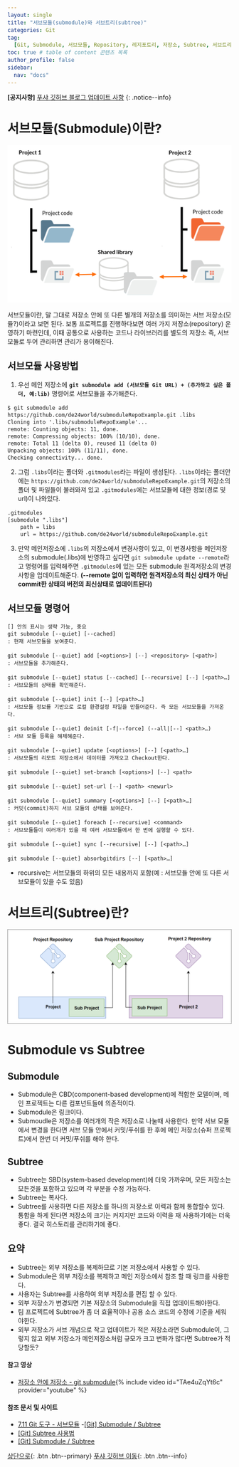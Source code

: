 ```yaml
---
layout: single
title: "서브모듈(submodule)와 서브트리(subtree)"
categories: Git
tag:
  [Git, Submodule, 서브모듈, Repository, 레지포토리, 저장소, Subtree, 서브트리]
toc: true # table of content 콘텐츠 목록
author_profile: false
sidebar:
  nav: "docs"
---
```


**[공지사항]** [푸샤 깃허브 블로그 업데이트 사항](https://github.com/de24world/de24world.github.io)
{: .notice--info}

# 서브모듈(Submodule)이란?

<img src="/assets/images/Git/submodules-monorepo.png" />

서브모듈이란, 말 그대로 저장소 안에 또 다른 별개의 저장소를 의미하는 서브 저장소(모듈?)이라고 보면 된다. 보통 프로젝트를 진행하다보면 여러 가지 저장소(repository) 운영하기 마련인데, 이때 공통으로 사용하는 코드나 라이브러리를 별도의 저장소 즉, 서브모듈로 두어 관리하면 관리가 용이해진다.

## 서브모듈 사용방법

1. 우선 메인 저장소에 <strong>`git submodule add (서브모듈 Git URL) + (추가하고 싶은 폴더, 예:lib)`</strong> 명령어로 서브모듈을 추가해준다.

```
$ git submodule add https://github.com/de24world/submoduleRepoExample.git .libs
Cloning into '.libs/submoduleRepoExample'...
remote: Counting objects: 11, done.
remote: Compressing objects: 100% (10/10), done.
remote: Total 11 (delta 0), reused 11 (delta 0)
Unpacking objects: 100% (11/11), done.
Checking connectivity... done.
```

2. 그럼 `.libs`이라는 폴더와 `.gitmodules`라는 파일이 생성된다. `.libs`이라는 폴더안에는 `https://github.com/de24world/submoduleRepoExample.git`의 저장소의 폴더 및 파일들이 불러와져 있고 `.gitmodules`에는 서브모듈에 대한 정보(경로 및 url)이 나와있다.

```
.gitmodules
[submodule ".libs"]
    path = libs
    url = https://github.com/de24world/submoduleRepoExample.git
```

3. 만약 메인저장소에 `.libs`의 저장소에서 변경사항이 있고, 이 변경사항을 메인저장소의 submodule(.libs)에 반영하고 싶다면 `git submodule update --remote`라고 명령어를 입력해주면 `.gitmodules`에 있는 모든 submodule 원격저장소의 변경사항을 업데이트해준다. <strong>(--remote 없이 입력하면 원격저장소의 최신 상태가 아닌 commit한 상태의 버전의 최신상태로 업데이트된다)</strong>

## 서브모듈 명령어

```
[] 안의 표시는 생략 가능, 중요
git submodule [--quiet] [--cached]
: 현재 서브모듈을 보여준다.

git submodule [--quiet] add [<options>] [--] <repository> [<path>]
: 서브모듈을 추가해준다.

git submodule [--quiet] status [--cached] [--recursive] [--] [<path>…​]
: 서브모듈의 상태를 확인해준다.

git submodule [--quiet] init [--] [<path>…​]
: 서브모듈 정보를 기반으로 로컬 환경설정 파일을 만들어준다. 즉 모든 서브모듈을 가져온다.

git submodule [--quiet] deinit [-f|--force] (--all|[--] <path>…​)
: 서브 모듈 등록을 해제해준다.

git submodule [--quiet] update [<options>] [--] [<path>…​]
: 서브모듈의 리모트 저장소에서 데이터를 가져오고 Checkout한다.

git submodule [--quiet] set-branch [<options>] [--] <path>

git submodule [--quiet] set-url [--] <path> <newurl>

git submodule [--quiet] summary [<options>] [--] [<path>…​]
: 커밋(commit)하지 서브 모듈의 상태를 보여준다.

git submodule [--quiet] foreach [--recursive] <command>
: 서브모듈들이 여러개가 있을 때 여러 서브모듈에서 한 번에 실행할 수 있다.

git submodule [--quiet] sync [--recursive] [--] [<path>…​]

git submodule [--quiet] absorbgitdirs [--] [<path>…​]
```

- recursive는 서브모듈의 하위의 모든 내용까지 포함(예 : 서브모듈 안에 또 다른 서브모듈이 있을 수도 있음)

# 서브트리(Subtree)란?

<img src="/assets/images/Git/subtree.png" />

# Submodule vs Subtree

## Submodule

- Submodule은 CBD(component-based development)에 적합한 모델이며, 메인 프로젝트는 다른 컴포넌트들에 의존적이다.
- Submodule은 링크이다.
- Submoudle은 저장소를 여러개의 작은 저장소로 나눌때 사용한다. 만약 서브 모듈에서 변경을 한다면 서브 모듈 안에서 커밋/푸쉬를 한 후에 메인 저장소(슈퍼 프로젝트)에서 한번 더 커밋/푸쉬를 해야 한다.

## Subtree

- Subtree는 SBD(system-based development)에 더욱 가까우며, 모든 저장소는 모든것을 포함하고 있으며 각 부분을 수정 가능하다.
- Subtree는 복사다.
- Subtree를 사용하면 다른 저장소를 하나의 저장소로 이력과 함께 통합할수 있다. 통합을 하게 된다면 저장소의 크기는 커지지만 코드와 이력을 재 사용하기에는 더욱 좋다. 결국 히스토리를 관리하기에 좋다.

<div class="notice--success">
<h2>요약</h2>
<ul>
  <li>Subtree는 외부 저장소를 복제하므로 기본 저장소에서 사용할 수 있다.</li>
  <li>Submodule은 외부 저장소를 복제하고 메인 저장소에서 참조 할 때 링크를 사용한다.</li>
  <li>사용자는 Subtree를 사용하여 외부 저장소를 편집 할 수 있다.</li>
  <li>외부 저장소가 변경되면 기본 저장소의 Submodule을 직접 업데이트해야한다.</li>
  <li>팀 프로젝트에 Subtree가 좀 더 효율적이나 공용 소스 코드의 수정에 기준을 세워야한다.</li>
  <li>외부 저장소가 서브 개념으로 작고 업데이트가 적은 저장소라면 Submodule이, 그렇지 않고 외부 저장소가 메인저장소처럼 규모가 크고 변화가 많다면 Subtree가 적당할듯?</li>
</ul>
</div>

#### 참고 영상

- [저장소 안에 저장소 - git submodule](https://youtu.be/TAe4uZqYt6c){% include video id="TAe4uZqYt6c" provider="youtube" %}

#### 참조 문서 및 사이트

- [7.11 Git 도구 - 서브모듈](https://git-scm.com/book/ko/v2/Git-%EB%8F%84%EA%B5%AC-%EC%84%9C%EB%B8%8C%EB%AA%A8%EB%93%88) -[[Git] Submodule / Subtree](https://machine-geon.tistory.com/167)
- [[Git] Subtree 사용법](https://www.three-snakes.com/git/git-subtree)
- [[Git] Submodule / Subtree](https://machine-geon.tistory.com/167)

[상단으로](#svg-란){: .btn .btn--primary}
[푸샤 깃허브 이동](https://github.com/de24world){: .btn .btn--info}

```

```
